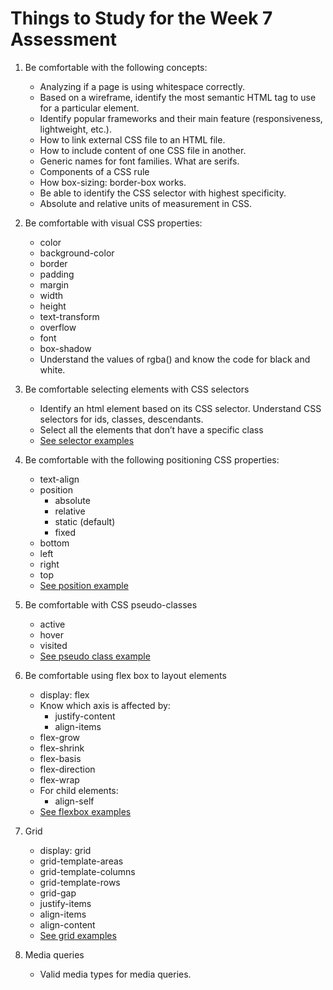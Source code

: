 # Things to Study for the Week 7 Assessment

1. Be comfortable with the following concepts:

   - Analyzing if a page is using whitespace correctly.
   - Based on a wireframe, identify the most semantic HTML tag to use for a particular element.
   - Identify popular frameworks and their main feature (responsiveness, lightweight, etc.).
   - How to link external CSS file to an HTML file.
   - How to include content of one CSS file in another.
   - Generic names for font families. What are serifs.
   - Components of a CSS rule
   - How box-sizing: border-box works.
   - Be able to identify the CSS selector with highest specificity.
   - Absolute and relative units of measurement in CSS.

2. Be comfortable with visual CSS properties:

   - color
   - background-color
   - border
   - padding
   - margin
   - width
   - height
   - text-transform
   - overflow
   - font
   - box-shadow
   - Understand the values of rgba() and know the code for black and white.

3. Be comfortable selecting elements with CSS selectors

   - Identify an html element based on its CSS selector. Understand CSS selectors for ids, classes, descendants.
   - Select all the elements that don’t have a specific class
   - [See selector examples](./examples.html#selectors)

4. Be comfortable with the following positioning CSS properties:

   - text-align
   - position
     - absolute
     - relative
     - static (default)
     - fixed
   - bottom
   - left
   - right
   - top
   - [See position example](./examples.html#positioning)

5. Be comfortable with CSS pseudo-classes

   - active
   - hover
   - visited
   - [See pseudo class example](./examples.html#pseudoclasses)

6. Be comfortable using flex box to layout elements

   - display: flex
   - Know which axis is affected by:
     - justify-content
     - align-items
   - flex-grow
   - flex-shrink
   - flex-basis
   - flex-direction
   - flex-wrap
   - For child elements:
     - align-self
   - [See flexbox examples](./examples.html#flexbox)

7. Grid

   - display: grid
   - grid-template-areas
   - grid-template-columns
   - grid-template-rows
   - grid-gap
   - justify-items
   - align-items
   - align-content
   - [See grid examples](./examples.html#grid)

8. Media queries

   - Valid media types for media queries.
